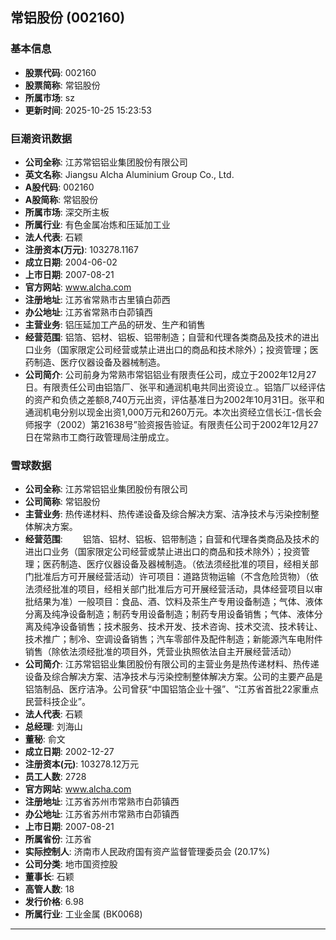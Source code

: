 ## 常铝股份 (002160)

### 基本信息

- **股票代码**: 002160
- **股票简称**: 常铝股份
- **所属市场**: sz
- **更新时间**: 2025-10-25 15:23:53

### 巨潮资讯数据

- **公司全称**: 江苏常铝铝业集团股份有限公司
- **英文名称**: Jiangsu Alcha Aluminium Group Co., Ltd.
- **A股代码**: 002160
- **A股简称**: 常铝股份
- **所属市场**: 深交所主板
- **所属行业**: 有色金属冶炼和压延加工业
- **法人代表**: 石颖
- **注册资本(万元)**: 103278.1167
- **成立日期**: 2004-06-02
- **上市日期**: 2007-08-21
- **官方网站**: www.alcha.com
- **注册地址**: 江苏省常熟市古里镇白茆西
- **办公地址**: 江苏省常熟市白茆镇西
- **主营业务**: 铝压延加工产品的研发、生产和销售
- **经营范围**: 铝箔、铝材、铝板、铝带制造；自营和代理各类商品及技术的进出口业务（国家限定公司经营或禁止进出口的商品和技术除外）；投资管理；医药制造、医疗仪器设备及器械制造。
- **公司简介**: 公司前身为常熟市常铝铝业有限责任公司，成立于2002年12月27日。有限责任公司由铝箔厂、张平和通润机电共同出资设立.。铝箔厂以经评估的资产和负债之差额8,740万元出资，评估基准日为2002年10月31日。张平和通润机电分别以现金出资1,000万元和260万元。本次出资经立信长江-信长会师报字（2002）第21638号”验资报告验证。有限责任公司于2002年12月27日在常熟市工商行政管理局注册成立。

### 雪球数据

- **公司全称**: 江苏常铝铝业集团股份有限公司
- **公司简称**: 常铝股份
- **主营业务**: 热传递材料、热传递设备及综合解决方案、洁净技术与污染控制整体解决方案。
- **经营范围**: 　　铝箔、铝材、铝板、铝带制造；自营和代理各类商品及技术的进出口业务（国家限定公司经营或禁止进出口的商品和技术除外）；投资管理；医药制造、医疗仪器设备及器械制造。（依法须经批准的项目，经相关部门批准后方可开展经营活动）许可项目：道路货物运输（不含危险货物）（依法须经批准的项目，经相关部门批准后方可开展经营活动，具体经营项目以审批结果为准）一般项目：食品、酒、饮料及茶生产专用设备制造；气体、液体分离及纯净设备制造；制药专用设备制造；制药专用设备销售；气体、液体分离及纯净设备销售；技术服务、技术开发、技术咨询、技术交流、技术转让、技术推广；制冷、空调设备销售；汽车零部件及配件制造；新能源汽车电附件销售（除依法须经批准的项目外，凭营业执照依法自主开展经营活动）
- **公司简介**: 江苏常铝铝业集团股份有限公司的主营业务是热传递材料、热传递设备及综合解决方案、洁净技术与污染控制整体解决方案。公司的主要产品是铝箔制品、医疗洁净。公司曾获“中国铝箔企业十强”、“江苏省首批22家重点民营科技企业”。
- **法人代表**: 石颖
- **总经理**: 刘海山
- **董秘**: 俞文
- **成立日期**: 2002-12-27
- **注册资本(元)**: 103278.12万元
- **员工人数**: 2728
- **官方网站**: www.alcha.com
- **注册地址**: 江苏省苏州市常熟市白茆镇西
- **办公地址**: 江苏省苏州市常熟市白茆镇西
- **上市日期**: 2007-08-21
- **所属省份**: 江苏省
- **实际控制人**: 济南市人民政府国有资产监督管理委员会 (20.17%)
- **公司分类**: 地市国资控股
- **董事长**: 石颖
- **高管人数**: 18
- **发行价格**: 6.98
- **所属行业**: 工业金属 (BK0068)

---